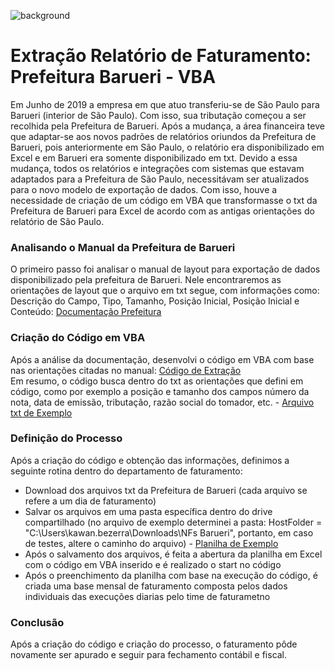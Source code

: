 ![background](https://github.com/kawanbez/relatorio_prefeitura_barueri_vba/blob/main/bg.jpg)


# Extração Relatório de Faturamento: Prefeitura Barueri  - VBA

Em Junho de 2019 a empresa em que atuo transferiu-se de São Paulo para Barueri (interior de São Paulo). Com isso, sua tributação começou a ser recolhida pela Prefeitura de Barueri.
Após a mudança, a área financeira teve que adaptar-se aos novos padrões de relatórios oriundos da Prefeitura de Barueri, pois anteriormente em São Paulo, o relatório era disponibilizado em Excel e em Barueri era somente disponibilizado em txt. Devido a essa mudança, todos os relatórios e integrações com sistemas que estavam adaptados para a Prefeitura de São Paulo, necessitávam ser atualizados para o novo modelo de exportação de dados.
Com isso, houve a necessidade de criação de um código em VBA que transformasse o txt da Prefeitura de Barueri para Excel de acordo com as antigas orientações do relatório de São Paulo.

### Analisando o Manual da Prefeitura de Barueri

O primeiro passo foi analisar o manual de layout para exportação de dados disponibilizado pela prefeitura de Barueri. Nele encontraremos as orientações de layout que o arquivo em txt segue, com informações como: Descrição do Campo, Tipo, Tamanho, Posição Inicial, Posição Inicial e Conteúdo:
[Documentação Prefeitura](https://github.com/kawanbez/relatorio_prefeitura_barueri_vba/blob/main/NFE_Layout.pdf)

### Criação do Código em VBA

Após a análise da documentação, desenvolvi o código em VBA com base nas orientações citadas no manual: [Código de Extração](https://github.com/kawanbez/relatorio_prefeitura_barueri_vba/blob/main/codigo_de_extracao)  
Em resumo, o código busca dentro do txt as orientações que defini em código, como por exemplo a posição e tamanho dos campos número da nota, data de emissão, tributação, razão social do tomador, etc. - [Arquivo txt de Exemplo](https://github.com/kawanbez/relatorio_prefeitura_barueri_vba/blob/main/48941143DE20201030%20-%20MODELO.txt) 

### Definição do Processo

Após a criação do código e obtenção das informações, definimos a seguinte rotina dentro do departamento de faturamento:

* Download dos arquivos txt da Prefeitura de Barueri (cada arquivo se refere a um dia de faturamento)
* Salvar os arquivos em uma pasta específica dentro do drive compartilhado (no arquivo de exemplo determinei a pasta: HostFolder = "C:\Users\kawan.bezerra\Downloads\NFs Barueri\", portanto, em caso de testes, altere o caminho do arquivo) - [Planilha de Exemplo](https://github.com/kawanbez/relatorio_prefeitura_barueri_vba)  
* Após o salvamento dos arquivos, é feita a abertura da planilha em Excel com o código em VBA inserido e é realizado o start no código
* Após o preenchimento da planilha com base na execução do código, é criada uma base mensal de faturamento composta pelos dados individuais das execuções diarias pelo time de faturametno

### Conclusão

Após a criação do código e criação do processo, o faturamento pôde novamente ser apurado e seguir para fechamento contábil e fiscal.



